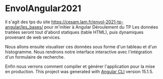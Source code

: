 
# EnvolAngular2021
Il s'agit des tps du site https://cesam.lam.fr/envol-2021-tp-angular/les_bases/ pour m'initier à Angular Déroulement du TP Les données traitées seront tout d'abord statiques (table HTML), puis dynamiques provenant de web services.

Nous allons ensuite visualiser ces données sous forme d'un tableau et d'un histogramme. Nous rendrons notre interface interactive avec l'intégration d'un formulaire de recherche.

Enfin nous verrons comment compiler et générer l'application pour la mise en production.
This project was generated with [Angular CLI](https://github.com/angular/angular-cli) version 15.1.5.

